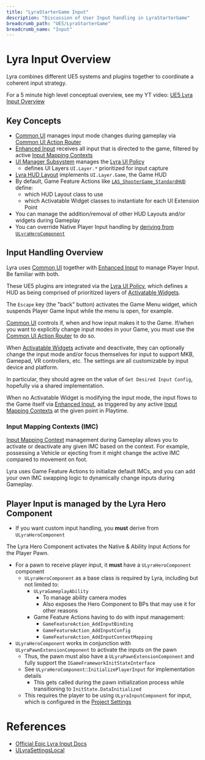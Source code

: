 ```yaml
---
title: "LyraStarterGame Input"
description: "Discussion of User Input handling in LyraStarterGame"
breadcrumb_path: "UE5/LyraStarterGame"
breadcrumb_name: "Input"
---
```


# Lyra Input Overview

Lyra combines different UE5 systems and plugins together
to coordinate a coherent input strategy.

For a 5 minute high level conceptual overview, see my YT video:
[UE5 Lyra Input Overview](https://youtu.be/mEIQDcW65qs)


<a id='KeyConcepts'></a>
## Key Concepts

- [Common UI](/UE5/CommonUI/) manages input mode changes during gameplay
  via [Common UI Action Router](/UE5/CommonUI/ActionRouter)
- [Enhanced Input](/UE5/EnhancedInput/) receives all input that is directed to the game,
  filtered by active [Input Mapping Contexts](/UE5/EnhancedInput/InputMappingContext)
- [UI Manager Subsystem](/UE5/LyraStarterGame/Input/UIManagerSubsystem) manages the
  [Lyra UI Policy](/UE5/LyraStarterGame/Input/UIPolicy)
  - defines UI Layers `UI.Layer.*` prioritized for input capture
- [Lyra HUD Layout](/UE5/LyraStarterGame/Input/HUDLayout) implements `UI.Layer.Game`, the Game HUD
- By default, Game Feature Actions like [`LAS_ShooterGame_StandardHUD`](./LAS_ShooterGame_StandardHUD) define:
  - which HUD Layout class to use
  - which Activatable Widget classes to instantiate for each UI Extension Point
- You can manage the addition/removal of other HUD Layouts and/or widgets during Gameplay
- You can override Native Player Input handling by [deriving from `ULyraHeroComponent`](#LyraHeroComponent)


<a id='InputHandlingOverview'></a>
## Input Handling Overview

Lyra uses [Common UI](/UE5/CommonUI/)
together with [Enhanced Input](/UE5/EnhancedInput/)
to manage Player Input.
Be familiar with both.

These UE5 plugins are integrated via the
[Lyra UI Policy](/UE5/LyraStarterGame/Input/UIPolicy),
which defines a HUD as being comprised of prioritized layers of
[Activatable Widgets](/UE5/CommonUI/ActivatableWidget).

The `Escape` key (the "back" button) activates the Game Menu widget,
which suspends Player Game Input while the menu is open, for example.

[Common UI](/UE5/CommonUI/)
controls if, when and how input makes it to the Game.
If/when you want to explicitly change input modes in your Game,
you must use the [Common UI Action Router](/UE5/CommonUI/ActionRouter) to do so.

When [Activatable Widgets](/UE5/CommonUI/ActivatableWidget) activate and deactivate,
they can optionally change the input mode and/or focus themselves for input
to support MKB, Gamepad, VR controllers, etc.
The settings are all customizable by input device and platform.

In particular, they should agree on the value of `Get Desired Input Config`,
hopefully via a shared implementation.

When no Activatable Widget is modifying the input mode, the input flows to
the Game itself via [Enhanced Input](/UE5/EnhancedInput/),
as triggered by any active [Input Mapping Contexts](/UE5/EnhancedInput/InputMappingContext)
at the given point in Playtime.


<a id='IMC'></a>
### Input Mapping Contexts (IMC)

[Input Mapping Context](/UE5/EnhancedInput/InputMappingContext)
management during Gameplay allows you to activate or deactivate any
given IMC based on the context.
For example, possessing a Vehicle or ejecting from it might change the active IMC
compared to movement on foot.

Lyra uses Game Feature Actions to initialize default IMCs, and you can add your own
IMC swapping logic to dynamically change inputs during Gameplay.


<a id='LyraHeroComponent'></a>
## Player Input is managed by the Lyra Hero Component

- If you want custom input handling, you **must** derive from `ULyraHeroComponent`

The Lyra Hero Component activates the Native & Ability Input Actions for the Player Pawn.

- For a pawn to receive player input, it **must** have a `ULyraHeroComponent` component
  - `ULyraHeroComponent` as a base class is required by Lyra, including but not limited to:
    - `ULyraGameplayAbility`
      - To manage ability camera modes
      - Also exposes the Hero Component to BPs that may use it for other reasons
    - Game Feature Actions having to do with input management:
      - `GameFeatureAction_AddInputBinding`
      - `GameFeatureAction_AddInputConfig`
      - `GameFeatureAction_AddInputContextMapping`
- `ULyraHeroComponent` works in conjunction with `ULyraPawnExtensionComponent` to activate the inputs on the pawn
  - Thus, the pawn must also have a `ULyraPawnExtensionComponent` and fully support the `IGameFrameworkInitStateInterface`
  - See `ULyraHeroComponent`::`InitializePlayerInput` for implementation details
    - This gets called during the pawn initialization process while transitioning to `InitState.DataInitialized`
  - This requires the player to be using `ULyraInputComponent` for input, which is configured in the [Project Settings](#ProjectSettings)


<a id='References'></a>
# References

- [Official Epic Lyra Input Docs](https://docs.unrealengine.com/5.1/en-US/lyra-input-settings-in-unreal-engine/)
- [ULyraSettingsLocal](/UE5/LyraStarterGame/ULyraSettingsLocal)

